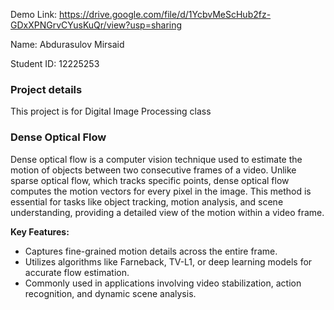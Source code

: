 Demo Link: https://drive.google.com/file/d/1YcbvMeScHub2fz-GDxXPNGrvCYusKuQr/view?usp=sharing

Name: Abdurasulov Mirsaid

Student ID: 12225253

### Project details
This project is for Digital  Image Processing class 

### Dense Optical Flow

Dense optical flow is a computer vision technique used to estimate the motion of objects between two consecutive frames of a video. Unlike sparse optical flow, which tracks specific points, dense optical flow computes the motion vectors for every pixel in the image. This method is essential for tasks like object tracking, motion analysis, and scene understanding, providing a detailed view of the motion within a video frame.

**Key Features:**
- Captures fine-grained motion details across the entire frame.
- Utilizes algorithms like Farneback, TV-L1, or deep learning models for accurate flow estimation.
- Commonly used in applications involving video stabilization, action recognition, and dynamic scene analysis.
